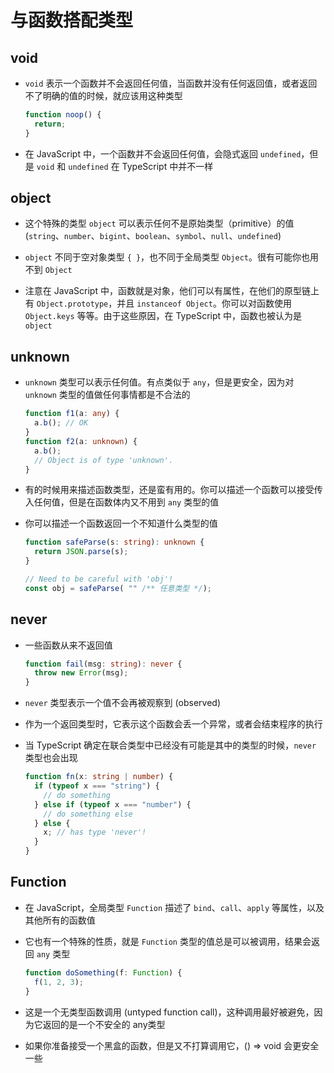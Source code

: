 # 与函数搭配类型

## void

+ `void` 表示一个函数并不会返回任何值，当函数并没有任何返回值，或者返回不了明确的值的时候，就应该用这种类型

  ```ts
  function noop() {
    return;
  }
  ```

+ 在 JavaScript 中，一个函数并不会返回任何值，会隐式返回 `undefined`，但是 `void` 和 `undefined` 在 TypeScript 中并不一样

## object

+ 这个特殊的类型 `object` 可以表示任何不是原始类型（primitive）的值 (`string`、`number`、`bigint`、`boolean`、`symbol`、`null`、`undefined`)

+ `object` 不同于空对象类型 `{ }`，也不同于全局类型 `Object`。很有可能你也用不到 `Object`

+ 注意在 JavaScript 中，函数就是对象，他们可以有属性，在他们的原型链上有 `Object.prototype`，并且 `instanceof Object`。你可以对函数使用 `Object.keys` 等等。由于这些原因，在 TypeScript 中，函数也被认为是 `object`

## unknown

+ `unknown` 类型可以表示任何值。有点类似于 `any`，但是更安全，因为对 `unknown` 类型的值做任何事情都是不合法的

  ```ts
  function f1(a: any) {
    a.b(); // OK
  }
  function f2(a: unknown) {
    a.b();
    // Object is of type 'unknown'.
  }
  ```

+ 有的时候用来描述函数类型，还是蛮有用的。你可以描述一个函数可以接受传入任何值，但是在函数体内又不用到 `any` 类型的值

+ 你可以描述一个函数返回一个不知道什么类型的值

  ```ts
  function safeParse(s: string): unknown {
    return JSON.parse(s);
  }

  // Need to be careful with 'obj'!
  const obj = safeParse( "" /** 任意类型 */);
  ```

## never

+ 一些函数从来不返回值

  ```ts
  function fail(msg: string): never {
    throw new Error(msg);
  }
  ```

+ `never` 类型表示一个值不会再被观察到 (observed)

+ 作为一个返回类型时，它表示这个函数会丢一个异常，或者会结束程序的执行

+ 当 TypeScript 确定在联合类型中已经没有可能是其中的类型的时候，`never` 类型也会出现

  ```ts
  function fn(x: string | number) {
    if (typeof x === "string") {
      // do something
    } else if (typeof x === "number") {
      // do something else
    } else {
      x; // has type 'never'!
    }
  }
  ```

## Function

+ 在 JavaScript，全局类型 `Function` 描述了 `bind`、`call`、`apply` 等属性，以及其他所有的函数值

+ 它也有一个特殊的性质，就是 `Function` 类型的值总是可以被调用，结果会返回 `any` 类型

  ```ts
  function doSomething(f: Function) {
    f(1, 2, 3);
  }
  ```

+ 这是一个无类型函数调用 (untyped function call)，这种调用最好被避免，因为它返回的是一个不安全的 any类型

+ 如果你准备接受一个黑盒的函数，但是又不打算调用它，() => void 会更安全一些
